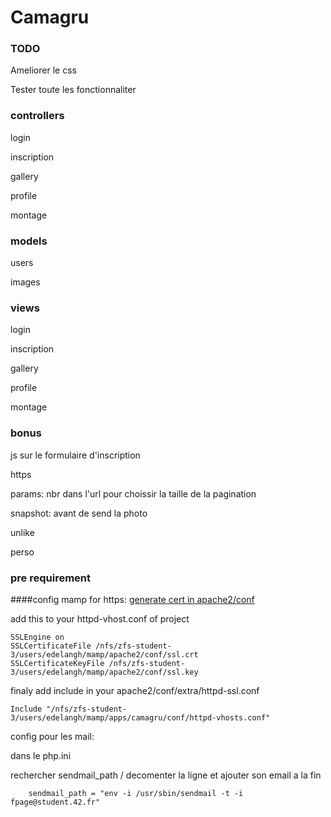 
# Camagru

### TODO
Ameliorer le css

Tester toute les fonctionnaliter

### controllers
login

inscription

gallery

profile

montage

### models
users

images


### views
login

inscription

gallery

profile

montage

### bonus
js sur le formulaire d'inscription

https

params: nbr dans l'url pour choissir la taille de la pagination

snapshot: avant de send la photo

unlike

perso

### pre requirement
####config mamp for https:
[generate cert in apache2/conf](http://www.akadia.com/services/ssh_test_certificate.html)

add this to your httpd-vhost.conf of project

```
SSLEngine on
SSLCertificateFile /nfs/zfs-student-3/users/edelangh/mamp/apache2/conf/ssl.crt
SSLCertificateKeyFile /nfs/zfs-student-3/users/edelangh/mamp/apache2/conf/ssl.key	
```

finaly add include in your apache2/conf/extra/httpd-ssl.conf

```
Include "/nfs/zfs-student-3/users/edelangh/mamp/apps/camagru/conf/httpd-vhosts.conf"
```

config pour les mail:

dans le php.ini

rechercher sendmail_path / decomenter la ligne et ajouter son email a la fin
```
	sendmail_path = "env -i /usr/sbin/sendmail -t -i fpage@student.42.fr"
```
